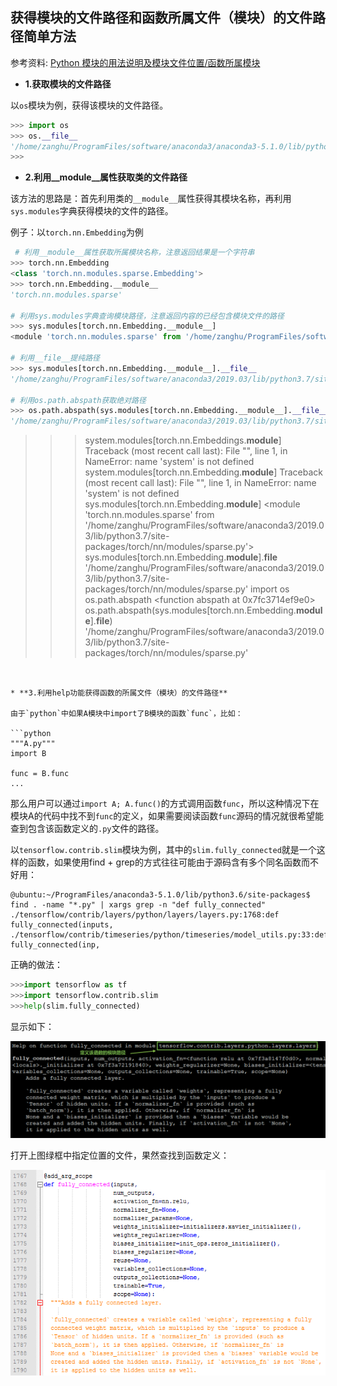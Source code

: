 ## 获得模块的文件路径和函数所属文件（模块）的文件路径简单方法

参考资料: [Python 模块的用法说明及模块文件位置/函数所属模块](https://blog.csdn.net/weixin_38284096/article/details/80434362)

* **1.获取模块的文件路径**

以`os`模块为例，获得该模块的文件路径。

```python
>>> import os
>>> os.__file__
'/home/zanghu/ProgramFiles/software/anaconda3/anaconda3-5.1.0/lib/python3.6/os.py'
>>>
```

* **2.利用__module__属性获取类的文件路径**

该方法的思路是：首先利用类的`__module__`属性获得其模块名称，再利用`sys.modules`字典获得模块的文件的路径。

例子：以`torch.nn.Embedding`为例

```python
 # 利用__module__属性获取所属模块名称，注意返回结果是一个字符串
>>> torch.nn.Embedding
<class 'torch.nn.modules.sparse.Embedding'>
>>> torch.nn.Embedding.__module__
'torch.nn.modules.sparse'

# 利用sys.modules字典查询模块路径，注意返回内容的已经包含模块文件的路径
>>> sys.modules[torch.nn.Embedding.__module__]
<module 'torch.nn.modules.sparse' from '/home/zanghu/ProgramFiles/software/anaconda3/2019.03/lib/python3.7/site-packages/torch/nn/modules/sparse.py'>

# 利用__file__提纯路径
>>> sys.modules[torch.nn.Embedding.__module__].__file__
'/home/zanghu/ProgramFiles/software/anaconda3/2019.03/lib/python3.7/site-packages/torch/nn/modules/sparse.py'

# 利用os.path.abspath获取绝对路径
>>> os.path.abspath(sys.modules[torch.nn.Embedding.__module__].__file__)
'/home/zanghu/ProgramFiles/software/anaconda3/2019.03/lib/python3.7/site-packages/torch/nn/modules/sparse.py'

```


>>> system.modules[torch.nn.Embeddings.__module__]
Traceback (most recent call last):
  File "<stdin>", line 1, in <module>
NameError: name 'system' is not defined
>>> system.modules[torch.nn.Embedding.__module__]
Traceback (most recent call last):
  File "<stdin>", line 1, in <module>
NameError: name 'system' is not defined
>>> sys.modules[torch.nn.Embedding.__module__]
<module 'torch.nn.modules.sparse' from '/home/zanghu/ProgramFiles/software/anaconda3/2019.03/lib/python3.7/site-packages/torch/nn/modules/sparse.py'>
>>> sys.modules[torch.nn.Embedding.__module__].__file__
'/home/zanghu/ProgramFiles/software/anaconda3/2019.03/lib/python3.7/site-packages/torch/nn/modules/sparse.py'
>>> import os
>>> os.path.abspath
<function abspath at 0x7fc3714ef9e0>
>>> os.path.abspath(sys.modules[torch.nn.Embedding.__module__].__file__)
'/home/zanghu/ProgramFiles/software/anaconda3/2019.03/lib/python3.7/site-packages/torch/nn/modules/sparse.py'
>>> 

```


* **3.利用help功能获得函数的所属文件（模块）的文件路径**

由于`python`中如果A模块中import了B模块的函数`func`，比如：

```python
"""A.py"""
import B

func = B.func
...
```

那么用户可以通过`import A; A.func()`的方式调用函数`func`，所以这种情况下在模块A的代码中找不到`func`的定义，如果需要阅读函数`func`源码的情况就很希望能查到包含该函数定义的`.py`文件的路径。

以`tensorflow.contrib.slim`模块为例，其中的`slim.fully_connected`就是一个这样的函数，如果使用find + grep的方式往往可能由于源码含有多个同名函数而不好用：

```shell
@ubuntu:~/ProgramFiles/anaconda3-5.1.0/lib/python3.6/site-packages$ find . -name "*.py" | xargs grep -n "def fully_connected"
./tensorflow/contrib/layers/python/layers/layers.py:1768:def fully_connected(inputs,
./tensorflow/contrib/timeseries/python/timeseries/model_utils.py:33:def fully_connected(inp,
```

正确的做法：

```python
>>>import tensorflow as tf
>>>import tensorflow.contrib.slim
>>>help(slim.fully_connected)
```

显示如下：

![](/assets/python021_002.png)

打开上图绿框中指定位置的文件，果然查找到函数定义：

![](/assets/python021_001.PNG)

